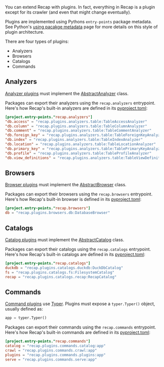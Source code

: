 You can extend Recap with plugins. In fact, everything in Recap is a plugin except for its crawler (and even that might change eventually).

Plugins are implemented using Pythons `entry-points` package metadata. See Python's [using pacakge metadata](https://packaging.python.org/en/latest/guides/creating-and-discovering-plugins/#using-package-metadata) page for more details on this style of plugin architecture.

There are four types of plugins:

* Analyzers
* Browsers
* Catalogs
* Commands

## Analyzers

[Analyzer plugins](analyzers.md) must implement the [AbstractAnalyzer](https://github.com/recap-cloud/recap/blob/main/recap/plugins/analyzers/abstract.py) class.

Packages can export their analyzers using the `recap.analyzers` entrypoint. Here's how Recap's built-in analyzers are defined in its [pyproject.toml](https://github.com/recap-cloud/recap/blob/main/pyproject.toml):

```toml
[project.entry-points."recap.analyzers"]
"db.access" = "recap.plugins.analyzers.table:TableAccessAnalyzer"
"db.column" = "recap.plugins.analyzers.table:TableColumnAnalyzer"
"db.comment" = "recap.plugins.analyzers.table:TableCommentAnalyzer"
"db.foreign_key" = "recap.plugins.analyzers.table:TableForeignKeyAnalyzer"
"db.index" = "recap.plugins.analyzers.table:TableIndexAnalyzer"
"db.location" = "recap.plugins.analyzers.table:TableLocationAnalyzer"
"db.primary_key" = "recap.plugins.analyzers.table:TablePrimaryKeyAnalyzer"
"db.profile" = "recap.plugins.analyzers.table:TableProfileAnalyzer"
"db.view_definitions" = "recap.plugins.analyzers.table:TableViewDefinitionAnalyzer"
```

## Browsers

[Browser plugins](browsers.md) must implement the [AbstractBrowser](https://github.com/recap-cloud/recap/blob/main/recap/plugins/browsers/abstract.py) class.

Packages can export their browsers using the `recap.browsers` entrypoint. Here's how Recap's built-in browser is defined in its [pyproject.toml](https://github.com/recap-cloud/recap/blob/main/pyproject.toml):

```toml
[project.entry-points."recap.browsers"]
db = "recap.plugins.browsers.db:DatabaseBrowser"
```

## Catalogs

[Catalog plugins](catalogs.md) must implement the [AbstractCatalog](https://github.com/recap-cloud/recap/blob/main/recap/plugins/catalogs/abstract.py) class.

Packages can export their catalogs using the `recap.catalogs` entrypoint. Here's how Recap's built-in catalogs are defined in its [pyproject.toml](https://github.com/recap-cloud/recap/blob/main/pyproject.toml):

```toml
[project.entry-points."recap.catalogs"]
duckdb = "recap.plugins.catalogs.duckdb:DuckDbCatalog"
fs = "recap.plugins.catalogs.fs:FilesystemCatalog"
recap = "recap.plugins.catalogs.recap:RecapCatalog"
```

## Commands

[Command plugins](commands.md) use [Typer](https://typer.tiangolo.com/). Plugins must expose a `typer.Typer()` object, usually defined as:

```python
app = typer.Typer()
```

Packages can export their commands using the `recap.commands` entrypoint. Here's how Recap's built-in commands are defined in its [pyproject.toml](https://github.com/recap-cloud/recap/blob/main/pyproject.toml):

```toml
[project.entry-points."recap.commands"]
catalog = "recap.plugins.commands.catalog:app"
crawl = "recap.plugins.commands.crawl:app"
plugins = "recap.plugins.commands.plugins:app"
serve = "recap.plugins.commands.serve:app"
```